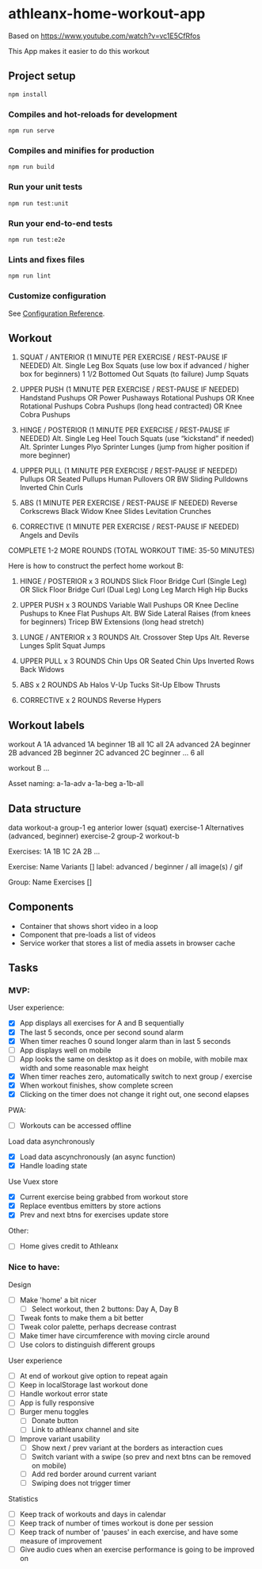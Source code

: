 # athleanx-home-workout-app

Based on https://www.youtube.com/watch?v=vc1E5CfRfos

This App makes it easier to do this workout

## Project setup
```
npm install
```

### Compiles and hot-reloads for development
```
npm run serve
```

### Compiles and minifies for production
```
npm run build
```

### Run your unit tests
```
npm run test:unit
```

### Run your end-to-end tests
```
npm run test:e2e
```

### Lints and fixes files
```
npm run lint
```

### Customize configuration
See [Configuration Reference](https://cli.vuejs.org/config/).

## Workout

1. SQUAT / ANTERIOR (1 MINUTE PER EXERCISE / REST-PAUSE IF NEEDED)
Alt. Single Leg Box Squats (use low box if advanced / higher box for beginners)
1 1/2 Bottomed Out Squats (to failure)
Jump Squats

2. UPPER PUSH (1 MINUTE PER EXERCISE / REST-PAUSE IF NEEDED)
Handstand Pushups OR Power Pushaways
Rotational Pushups OR Knee Rotational Pushups
Cobra Pushups (long head contracted) OR Knee Cobra Pushups

3. HINGE / POSTERIOR (1 MINUTE PER EXERCISE / REST-PAUSE IF NEEDED)
Alt. Single Leg Heel Touch Squats (use “kickstand” if needed)
Alt. Sprinter Lunges
Plyo Sprinter Lunges (jump from higher position if more beginner)

4. UPPER PULL (1 MINUTE PER EXERCISE / REST-PAUSE IF NEEDED)
Pullups OR Seated Pullups
Human Pullovers OR BW Sliding Pulldowns
Inverted Chin Curls

5. ABS (1 MINUTE PER EXERCISE / REST-PAUSE IF NEEDED)
Reverse Corkscrews
Black Widow Knee Slides
Levitation Crunches

6. CORRECTIVE (1 MINUTE PER EXERCISE / REST-PAUSE IF NEEDED)
Angels and Devils

COMPLETE 1-2 MORE ROUNDS (TOTAL WORKOUT TIME: 35-50 MINUTES)

Here is how to construct the perfect home workout B:

1. HINGE / POSTERIOR x 3 ROUNDS
Slick Floor Bridge Curl (Single Leg) OR Slick Floor Bridge Curl (Dual Leg)
Long Leg March
High Hip Bucks

2. UPPER PUSH x 3 ROUNDS
Variable Wall Pushups OR Knee Decline Pushups to Knee Flat Pushups
Alt. BW Side Lateral Raises (from knees for beginners)
Tricep BW Extensions (long head stretch)

3. LUNGE / ANTERIOR x 3 ROUNDS
Alt. Crossover Step Ups
Alt. Reverse Lunges
Split Squat Jumps

4. UPPER PULL x 3 ROUNDS
Chin Ups OR Seated Chin Ups
Inverted Rows
Back Widows

5. ABS x 2 ROUNDS
Ab Halos
V-Up Tucks
Sit-Up Elbow Thrusts

6. CORRECTIVE x 2 ROUNDS
Reverse Hypers

## Workout labels

workout A
1A advanced
1A beginner
1B all
1C all
2A advanced
2A beginner
2B advanced
2B beginner
2C advanced
2C beginner
...
6 all

workout B
...

Asset naming:
a-1a-adv
a-1a-beg
a-1b-all

## Data structure

data
  workout-a
    group-1 eg anterior lower (squat)
      exercise-1
        Alternatives (advanced, beginner)
      exercise-2
    group-2
  workout-b

Exercises:
1A
1B
1C
2A
2B
...

Exercise:
  Name
  Variants []
    label: advanced / beginner / all
    image(s) / gif

Group:
  Name
  Exercises []

## Components

- Container that shows short video in a loop
- Component that pre-loads a list of videos
- Service worker that stores a list of media assets in browser cache

## Tasks

### MVP:

User experience:
- [x] App displays all exercises for A and B sequentially
- [x] The last 5 seconds, once per second sound alarm
- [x] When timer reaches 0 sound longer alarm than in last 5 seconds
- [ ] App displays well on mobile
- [ ] App looks the same on desktop as it does on mobile, with mobile max width and some reasonable max height
- [x] When timer reaches zero, automatically switch to next group / exercise
- [x] When workout finishes, show complete screen
- [x] Clicking on the timer does not change it right out, one second elapses

PWA:
- [ ] Workouts can be accessed offline

Load data asynchronously
- [x] Load data ascynchronously (an async function)
- [x] Handle loading state

Use Vuex store
- [x] Current exercise being grabbed from workout store
- [x] Replace eventbus emitters by store actions
- [x] Prev and next btns for exercises update store

Other:
- [ ] Home gives credit to Athleanx

### Nice to have:

Design
- [ ] Make 'home' a bit nicer
  - [ ] Select workout, then 2 buttons: Day A, Day B
- [ ] Tweak fonts to make them a bit better
- [ ] Tweak color palette, perhaps decrease contrast
- [ ] Make timer have circumference with moving circle around
- [ ] Use colors to distinguish different groups

User experience
- [ ] At end of workout give option to repeat again
- [ ] Keep in localStorage last workout done
- [ ] Handle workout error state
- [ ] App is fully responsive
- [ ] Burger menu toggles
  - [ ] Donate button
  - [ ] Link to athleanx channel and site
- [ ] Improve variant usability
  - [ ] Show next / prev variant at the borders as interaction cues
  - [ ] Switch variant with a swipe (so prev and next btns can be removed on mobile)
  - [ ] Add red border around current variant
  - [ ] Swiping does not trigger timer

Statistics
- [ ] Keep track of workouts and days in calendar
- [ ] Keep track of number of times workout is done per session
- [ ] Keep track of number of 'pauses' in each exercise, and have some measure of improvement
- [ ] Give audio cues when an exercise performance is going to be improved on
